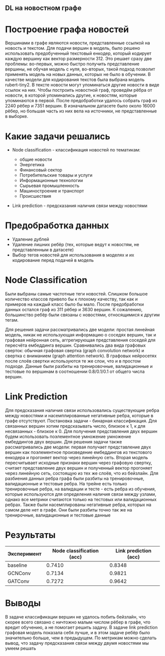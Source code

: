 ## DL на новостном графе

# Построение графа новостей
Вершинами в графе являются новости, представленные ссылкой на новость и текстом. Для подачи вершин в модель, было решено использовать предобученный текстовый енкодер, который кодирует каждую вершину как вектор размерности 312. Это решает сразу две проблемы: во-первых, можно быстро получить представление вершины, не обучая модель с нуля, во-вторых, такой подход позволит применять модель на новых данных, которых не было в обучении. В качестве модели для кодирования текстов была выбрана модель rubert-tiny2.  В тексте новости могут упоминаться другие новости в виде ссылок на них. Чтобы построить новостной граф, проведём рёбра от новости, в которой упоминались другие, к новостям, которые упоминаются в первой. После предобработки удалось собрать граф из 2240 рёбер и 7351 вершин. В изначальном датасете было около 16000 рёбер, но большая часть из них вела на источники, не представленные в выборке.

# Какие задачи решались

- Node classification - классификация новостей по тематикам:
    - общие новости
    - Энергетика
    - Финансовый сектор
    - Потребительские товары и услуги
    - Информационные технологии
    - Сырьевая промышленность
    - Машиностроение и транспорт
    - Происшествия

- Link prediction - предсказания наличия связи между новостями

# Предобработка данных
- Удаление дублей
- Удаление лишних ребёр (тех, которые ведут к новостям, не представленным в датасете)
- Выбор тегов новостей для использования в моделях и их кодирование перед подачей в модель

# Node Classification

Были выбраны самые частотные теги новостей. Слишком большое количество классов привело бы к плохому качеству, так как и примеров на каждый класс было бы мало.
После предобработки данных остался граф из 311 рёбер и 3630 вершин. К сожалению, большинство ребёр были связаны с новостями, относящимися к другим тегам.

Для решения задачи рассматривались две модели: простая линейная модель, никак не использующая информацию о соседях вершин, так и графовая нейронная сеть, аггрегирующая представления соседей для пересчёта ембеддинга вершин. Сравнивались два вида графовых сверток: обычная графовая свертка (graph convolution network) и свертка с вниманием (graph attention network). В графовых нейросетях после слоёв свертки используются те же слои, что и в простом подходе. Данные были разбиты на тренировочные, валидационные и тестовые по вершинам в соотношении 0.8/0.1/0.1 от общего числа вершин.

# Link Prediction

Для предсказания наличия связи использовались существующие ребра между новостями и насемплированные негативные ребра, которые в графе отсутствуют. Постановка задачи - бинарная классификация. Для связанных вершин хотим предсказывать число, близкое к 1, к для несвязанных - близкое к 0. Для получения представления двух вершин будем использовать поэлементное умножение умножение ембеддингов двух вершин. Для решения задачи также рассматривались две модели: первая получает представление двух вершин как поэлементное произведение ембеддингов из текстового енкодера и прогоняет вектор через линейную сеть. Вторая модель пересчитывает исходные признаки вершин через графовую свертку, считает представление двух вершин и полученный вектор прогоняет через линейную сеть, состоящую из тех же слоёв, что из бейзлайн. Для разбиения данных ребра графа были разбиты на тренировочные, валидационные и тестовые ребра. На трейне есть только тренировочные ребра, на валидации и тесте - есть ребра из обучения, которые используются для определения наличия связи между узлами, однако все метрики считаются только на тестовых или валидационных ребрах. Также были насемплированы негативные ребра, которых на самом деле нет в графе. Они были разбиты точно так же на тренирочные, валидационные и тестовые данные

# Результаты

| Эксперимент   | Node classification (acc) |Link prediction (acc)|
| ------------- | --------------------------|---------------      |
| baseline      | 0.7410                    | 0.8348              |
| GCNConv       | 0.7134                    | 0.9821              |
| GATConv       | 0.7272                    | 0.9642              |

# Выводы
В задаче классификации вершин не удалось побить бейзлайн, что скорее всего связано с ничтожно малым числом рёбер в графе, что вредит обучению, а не помогает решить задачу. В задаче link prediction графовая модель показала себя лучше, и в этом задаче ребёр было значительно больше, чем в предыдущем. По метрикам можно сделать вывод, что задачу предсказания связи между двумя новостями мы умеем решать